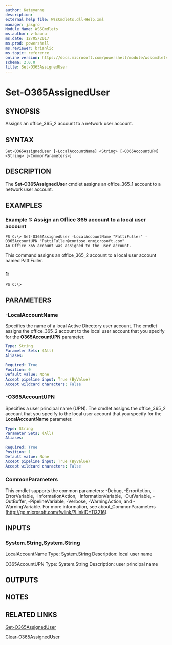 ```yaml
---
author: Kateyanne
description: 
external help file: WssCmdlets.dll-Help.xml
manager: jasgro
Module Name: WSSCmdlets
ms.author: v-kaunu
ms.date: 12/05/2017
ms.prod: powershell
ms.reviewer: brianlic
ms.topic: reference
online version: https://docs.microsoft.com/powershell/module/wsscmdlets/set-o365assigneduser?view=windowsserver2012r2-ps&wt.mc_id=ps-gethelp
schema: 2.0.0
title: Set-O365AssignedUser
---
```


# Set-O365AssignedUser

## SYNOPSIS
Assigns an office_365_2 account to a network user account.

## SYNTAX

```
Set-O365AssignedUser [-LocalAccountName] <String> [-O365AccountUPN] <String> [<CommonParameters>]
```

## DESCRIPTION
The **Set-O365AssignedUser** cmdlet assigns an office_365_1 account to a network user account.

## EXAMPLES

### Example 1: Assign an Office 365 account to a local user account
```
PS C:\> Set-O365AssignedUser -LocalAccountName "PattiFuller" -O365AccountUPN "PattiFuller@contoso.onmicrosoft.com"
An Office 365 account was assigned to the user account.
```

This command assigns an office_365_2 account to a local user account named PattiFuller.

### 1:
```
PS C:\>
```

## PARAMETERS

### -LocalAccountName
Specifies the name of a local Active Directory user account.
The cmdlet assigns the office_365_2 account to the local user account that you specify for the **O365AccountUPN** parameter.

```yaml
Type: String
Parameter Sets: (All)
Aliases: 

Required: True
Position: 0
Default value: None
Accept pipeline input: True (ByValue)
Accept wildcard characters: False
```

### -O365AccountUPN
Specifies a user principal name (UPN).
The cmdlet assigns the office_365_2 account that you specify to the local user account that you specify for the **LocalAccountName** parameter.

```yaml
Type: String
Parameter Sets: (All)
Aliases: 

Required: True
Position: 1
Default value: None
Accept pipeline input: True (ByValue)
Accept wildcard characters: False
```

### CommonParameters
This cmdlet supports the common parameters: -Debug, -ErrorAction, -ErrorVariable, -InformationAction, -InformationVariable, -OutVariable, -OutBuffer, -PipelineVariable, -Verbose, -WarningAction, and -WarningVariable. For more information, see about_CommonParameters (http://go.microsoft.com/fwlink/?LinkID=113216).

## INPUTS

### System.String,System.String
LocalAccountName
Type: System.String
Description: local user name

O365AccountUPN
Type: System.String
Description: user principal name

## OUTPUTS

## NOTES

## RELATED LINKS

[Get-O365AssignedUser](./Get-O365AssignedUser.md)

[Clear-O365AssignedUser](./Clear-O365AssignedUser.md)

